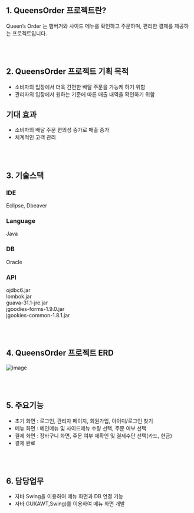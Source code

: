 ## 1. QueensOrder 프로젝트란?

Queen’s Order 는 햄버거와 사이드 메뉴를 확인하고 주문하며, 편리한 결제를 제공하는 프로젝트입니다.

<br><br>

## 2. QueensOrder 프로젝트 기획 목적 
- 소비자의 입장에서 더욱 간편한 배달 주문을 가능케 하기 위함
- 관리자의 입장에서 원하는 기준에 따른 매출 내역을 확인하기 위함
  <br>
## 기대 효과
- 소비자의 배달 주문 편의성 증가로 매출 증가
- 체계적인 고객 관리
  
<br><br>

## 3. 기술스택
### IDE  <br>
Eclipse, Dbeaver <br>
### Language <br>
Java
### DB <br>
Oracle  <br>
### API <br>
ojdbc6.jar  <br>
     lombok.jar     <br>
     guava-31.1-jre.jar     <br>
     jgoodies-forms-1.9.0.jar  <br> 
     jgookies-common-1.8.1.jar


<br><br>
## 4. QueensOrder 프로젝트 ERD 
![image](https://github.com/kkkssh/QueensOrder/assets/132419843/c65c1767-978c-43b1-b3e2-5cb41cd24a84)

<br><br>

## 5. 주요기능
- 초기 화면 : 로그인, 관리자 페이지, 회원가입, 아이디/로그인 찾기
- 메뉴 화면 : 메인메뉴 및 사이드메뉴 수량 선택, 주문 여부 선택
- 결제 화면 : 장바구니 화면, 주문 여부 재확인 및 결제수단 선택(카드, 현금)
- 결제 완료

<br><br>

## 6. 담당업무
- 자바 Swing을 이용하여 메뉴 화면과 DB 연결 기능
- 자바 GUI(AWT,Swing)를 이용하여 메뉴 화면 개발
